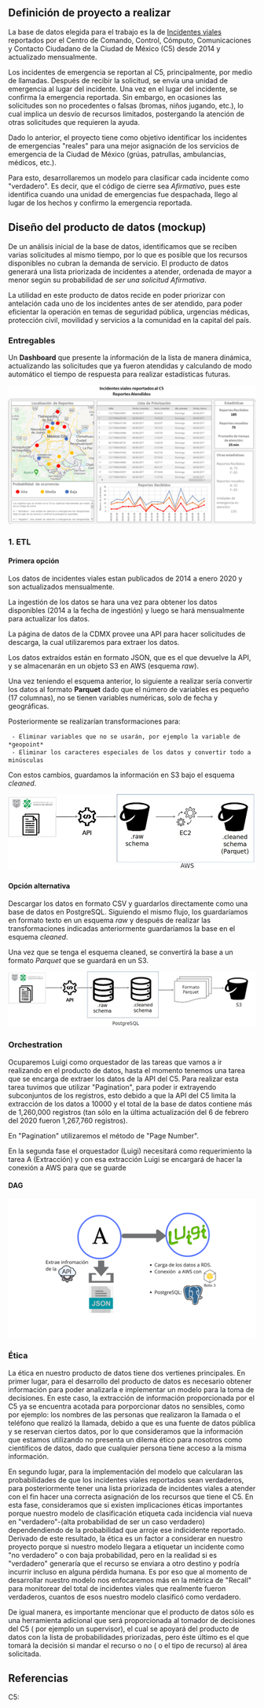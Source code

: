 
## Definición de proyecto a realizar

La base de datos elegida para el trabajo es la de [Incidentes viales](https://datos.cdmx.gob.mx/explore/dataset/incidentes-viales-c5/table/?disjunctive.incidente_c4) reportados por el Centro de Comando, Control, Cómputo, Comunicaciones y Contacto Ciudadano de la Ciudad de México (C5) desde 2014 y actualizado mensualmente.

Los incidentes de emergencia se reportan al C5, principalmente, por medio de llamadas. Después de recibir la solicitud, se envía una unidad de emergencia al lugar del incidente. Una vez en el lugar del incidente, se confirma la emergencia reportada. Sin embargo, en ocasiones las solicitudes son no procedentes o falsas (bromas, niños jugando, etc.), lo cual implica un desvío de recursos limitados, postergando la atención de otras solicitudes que requieren la ayuda.

Dado lo anterior, el proyecto tiene como objetivo identificar los incidentes de emergencias "reales" para una mejor asignación de los servicios de emergencia de la Ciudad de México (grúas, patrullas, ambulancias, médicos, etc.). 

Para esto, desarrollaremos un modelo para clasificar cada incidente como "verdadero". Es decir, que el código de cierre sea *Afirmativo*, pues este identifica cuando una unidad de emergencias fue despachada, llego al lugar de los hechos y confirmo la emergencia reportada.


## Diseño del producto de datos (mockup)

De un análisis inicial de la base de datos, identificamos que se reciben varias solicitudes al mismo tiempo, por lo que es posible que los recursos disponibles no cubran la demanda de servicio. El producto de datos generará una lista priorizada de incidentes a atender, ordenada de mayor a menor según su  probabilidad de *ser una solicitud Afirmativa*.  

La utilidad en este producto de datos recide en poder priorizar con antelación cada uno de los incidentes antes de ser atendido, para poder eficientar la operación en temas de seguridad pública, urgencias médicas, protección civil, movilidad y servicios a la comunidad en la capital del país.


### Entregables

Un **Dashboard** que presente la información de la lista de manera dinámica, actualizando las solicitudes que ya fueron atendidas y calculando de modo automático el tiempo de respuesta para realizar estadísticas futuras.

![alt text](https://github.com/brunocgf/Productos_de_Datos_2020/blob/master/imagenes/mockup1.png)

### 1. ETL

####  Primera opción

Los datos de incidentes viales estan publicados de 2014 a enero 2020 y son actualizados mensualmente.

La ingestión de los datos se hara una vez para obtener los datos disponibles (2014 a la fecha de ingestión) y luego se hará mensualmente para actualizar los datos.

La página de datos de la CDMX provee una API para hacer solicitudes de descarga, la cual utilizaremos para extraer los datos.

Los datos extraídos están en formato JSON, que es el que devuelve la API, y se almacenarán en un objeto S3 en AWS (esquema *raw*).

Una vez teniendo el esquema anterior, lo siguiente a realizar sería convertir los datos al formato **Parquet** dado que el número de variables es pequeño (17 columnas), no se tienen variables numéricas, solo de fecha y geográficas.

Posteriormente se realizarían transformaciones para:
     
     - Eliminar variables que no se usarán, por ejemplo la variable de *geopoint*
     - Eliminar los caracteres especiales de los datos y convertir todo a minúsculas

Con estos cambios, guardamos la información en S3 bajo el esquema *cleaned*.

![alt text](https://github.com/ArquitecturaProductoDatos7/Diseno_producto_de_datos-/blob/master/imagenes/etl_op1.jpg)

####  Opción alternativa

Descargar los datos en formato CSV y guardarlos directamente como una base de datos en PostgreSQL. Siguiendo el mismo flujo, los guardaríamos en formato texto en un esquema *raw* y después de realizar las transformaciones indicadas anteriormente guardaríamos la base en el esquema *cleaned*.

Una vez que se tenga el esquema cleaned, se convertirá la base a un formato *Parquet* que se guardará en un S3.


![alt text](https://github.com/ArquitecturaProductoDatos7/Diseno_producto_de_datos-/blob/master/imagenes/etl_op2.jpg)

### Orchestration

Ocuparemos Luigi como orquestador de las tareas que vamos a ir realizando en el producto de datos, hasta el momento tenemos una tarea que se encarga de extraer los datos de la API del C5. Para realizar esta tarea tuvimos que utilizar "Pagination", para poder ir extrayendo subconjuntos de los registros, esto debido a que la API del C5 limita la extracción de los datos a 10000  y el total de la base de datos contiene más de 1,260,000 registros (tan sólo en la última actualización del 6 de febrero del 2020 fueron 1,267,760 registros).

En "Pagination" utilizaremos el método de "Page Number".

En la segunda fase el orquestador (Luigi) necesitará como requerimiento la tarea A (Extracción) y con esa extracción Luigi se encargará de hacer la conexión a AWS para que se guarde 

####  DAG


![alt text](https://github.com/ArquitecturaProductoDatos7/Diseno_producto_de_datos-/blob/master/imagenes/A.png)


### Ética

La ética en nuestro producto de datos tiene dos vertienes principales. En primer lugar, para el desarrollo del producto de datos es necesario obtener información para poder analizarla e implementar un modelo para la toma de decisiones. En este caso, la extracción de información proporcionada por el C5 ya se encuentra acotada para porporcionar datos no sensibles, como por ejemplo: los nombres de las personas que realizaron la llamada o el teléfono que realizó la llamada, debido a que es una fuente de datos pública y se reservan ciertos datos, por lo que consideramos que la información que estamos utilizando no presenta un dilema ético para nosotros como científicos de datos, dado que cualquier persona tiene acceso a la misma información.

En segundo lugar, para la implementación del modelo que calcularan las probabilidades de que los incidentes viales reportados sean verdaderos, para posteriormente tener una lista priorizada de incidentes viales a atender con el fin hacer una correcta asignación de los recursos que tiene el C5. En esta fase, consideramos que si existen implicaciones éticas importantes porque nuestro modelo de clasificación etiqueta cada incidencia vial nueva en "verdadero"-(alta probabilidad de ser un caso verdadero) dependendiendo de la probabilidad que arroje ese indicidente reportado. Derivado de este resultado, la ética es un factor a considerar en nuestro proyecto porque si nuestro modelo llegara a etiquetar un incidente como "no verdadero" o con baja probabilidad, pero en la realidad si es "verdadero" generaría que el recurso se enviara a otro destino y podría incurrir incluso en alguna pérdida humana.
Es por eso que al momento de desarrollar nuestro modelo nos enfocaremos más en la métrica de "Recall" para monitorear del total de incidentes viales que realmente fueron verdaderos, cuantos de esos nuestro modelo clasificó como verdadero.

De igual manera, es importante mencionar que el producto de datos sólo es una herramienta adicional que será proporcionada al tomador de decisiones del C5 ( por ejemplo un supervisor), el cual se apoyará del producto de datos con la lista de probabilidades priorizadas, pero éste último es el que tomará la decisión si mandar el recurso o no ( o el tipo de recurso) al área solicitada.

## Referencias

C5:
